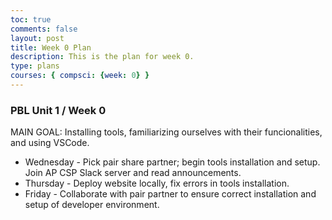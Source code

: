 ```yaml
---
toc: true
comments: false
layout: post
title: Week 0 Plan
description: This is the plan for week 0.
type: plans
courses: { compsci: {week: 0} }
---
```


### PBL Unit 1 / Week 0
MAIN GOAL: Installing tools, familiarizing ourselves with their funcionalities, and using VSCode.
- Wednesday - Pick pair share partner; begin tools installation and setup. Join AP CSP Slack server and read announcements.
- Thursday - Deploy website locally, fix errors in tools installation.
- Friday - Collaborate with pair partner to ensure correct installation and setup of developer environment.

